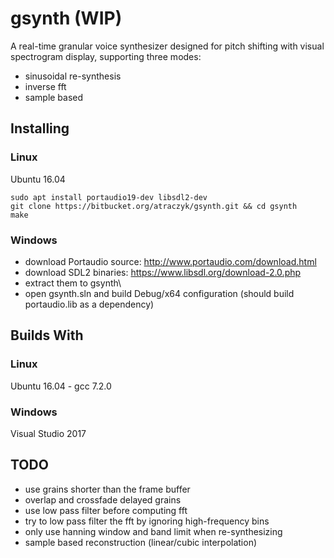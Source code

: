 # gsynth (WIP)

A real-time granular voice synthesizer designed for pitch shifting with visual spectrogram display, supporting three modes:

* sinusoidal re-synthesis
* inverse fft
* sample based 

## Installing

### Linux

Ubuntu 16.04

```
sudo apt install portaudio19-dev libsdl2-dev
git clone https://bitbucket.org/atraczyk/gsynth.git && cd gsynth
make
```

### Windows
 
* download Portaudio source: http://www.portaudio.com/download.html
* download SDL2 binaries: https://www.libsdl.org/download-2.0.php
* extract them to gsynth\
* open gsynth.sln and build Debug/x64 configuration (should build portaudio.lib as a dependency)

## Builds With

### Linux

Ubuntu 16.04 - gcc 7.2.0

### Windows

Visual Studio 2017

## TODO

* use grains shorter than the frame buffer
* overlap and crossfade delayed grains
* use low pass filter before computing fft
* try to low pass filter the fft by ignoring high-frequency bins
* only use hanning window and band limit when re-synthesizing
* sample based reconstruction (linear/cubic interpolation)
